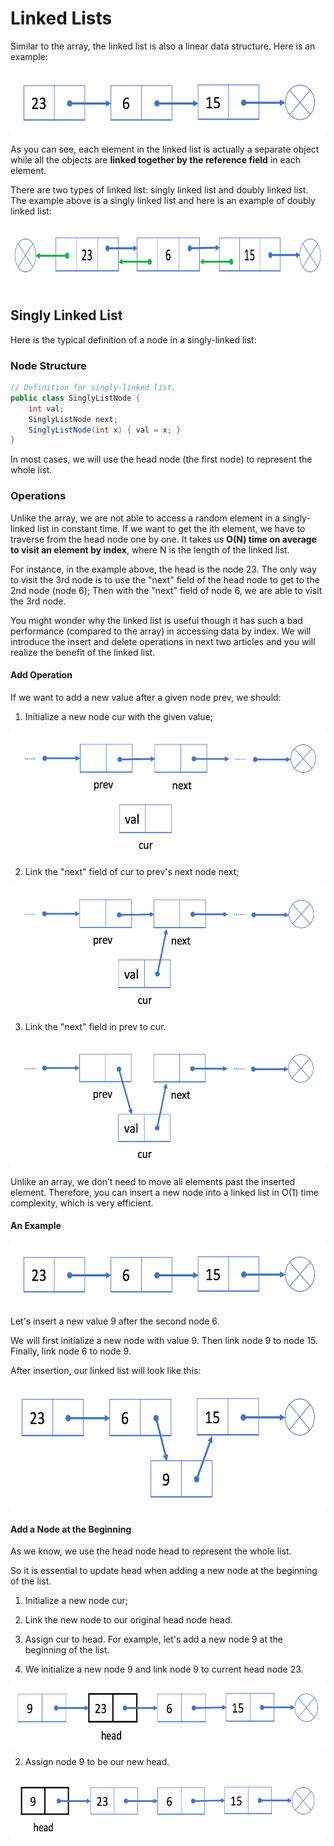 # Linked Lists

Similar to the array, the linked list is also a linear data structure. Here is an example:

<img src="./images/linkedLists1.png" width="600" height="100" />

As you can see, each element in the linked list is actually a separate object while all the objects are **linked together by the reference field** in each element.

There are two types of linked list: singly linked list and doubly linked list. The example above is a singly linked list and here is an example of doubly linked list:

<img src="./images/linkedLists2.png" width="600" height="100" />

## Singly Linked List

Here is the typical definition of a node in a singly-linked list:

### Node Structure
```java
// Definition for singly-linked list.
public class SinglyListNode {
    int val;
    SinglyListNode next;
    SinglyListNode(int x) { val = x; }
}
```
In most cases, we will use the head node (the first node) to represent the whole list.

### Operations
Unlike the array, we are not able to access a random element in a singly-linked list in constant time. If we want to get the ith element, we have to traverse from the head node one by one. It takes us **O(N) time on average to visit an element by index**, where N is the length of the linked list.

For instance, in the example above, the head is the node 23. The only way to visit the 3rd node is to use the "next" field of the head node to get to the 2nd node (node 6); Then with the "next" field of node 6, we are able to visit the 3rd node.

You might wonder why the linked list is useful though it has such a bad performance (compared to the array) in accessing data by index. We will introduce the insert and delete operations in next two articles and you will realize the benefit of the linked list.

#### Add Operation
If we want to add a new value after a given node prev, we should: 

1. Initialize a new node cur with the given value;

<img src="./images/linkedLists3.png" width="600" height="200" />

2. Link the "next" field of cur to prev's next node next;

<img src="./images/linkedLists4.png" width="600" height="200" />

3. Link the "next" field in prev to cur.

<img src="./images/linkedLists5.png" width="600" height="200" />

Unlike an array, we don’t need to move all elements past the inserted element. Therefore, you can insert a new node into a linked list in O(1) time complexity, which is very efficient.

#### An Example
<img src="./images/linkedLists6.png" width="600" height="100" />

Let's insert a new value 9 after the second node 6.

We will first initialize a new node with value 9. Then link node 9 to node 15. Finally, link node 6 to node 9.

After insertion, our linked list will look like this:

<img src="./images/linkedLists7.png" width="600" height="200" />

#### Add a Node at the Beginning
As we know, we use the head node head to represent the whole list.

So it is essential to update head when adding a new node at the beginning of the list.

1. Initialize a new node cur;
2. Link the new node to our original head node head.
3. Assign cur to head.
For example, let's add a new node 9 at the beginning of the list.

1. We initialize a new node 9 and link node 9 to current head node 23.
<img src="./images/linkedLists8.png" width="600" height="100" />

2. Assign node 9 to be our new head.
<img src="./images/linkedLists9.png" width="600" height="100" />






